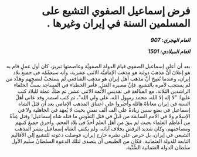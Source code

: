 <h1 dir="rtl">فرض إسماعيل الصفوي التشيع على المسلمين السنة في إيران وغيرها
  .</h1>

<h5 dir="rtl">العام الهجري:  907

العام الميلادي: 1501

</h5>

<p dir="rtl">بعد أن أعلن إسماعيل الصفوي قيامَ الدولة الصفويَّة وعاصمتها تبريز، كان أول عملٍ قام به هو إعلانَ أنَّ مذهبَ دولته هو مذهب الإماميَّة الاثني عشرية، وأنه سيعمِّمُه في جميع بلاد إيران، وعندما نُصِحَ أنَّ مذهب أهل إيران هو مذهب الشافعي لم يستجبْ لنصحِهم وهدَّد من لم يستجب لأمره بالتشيعِ، فإنَّ مصيره القتل, فأمر الخطباء في المساجد بسبِّ الخلفاء الراشدين الثلاثة، مع المبالغةِ في تقديسِ الأئمة الاثني عشر, ثم صَكَّ عملة للبلاد كتب عليها: "لا إله إلا الله، محمد رسول الله، علي ولي الله"، ثم كتب اسمه, وقد عانى أهلُ السنة في إيران معاناةً هائلة وأُجبروا على اعتناق المذهب الإمامي بعد أن قتَلَ الشاه إسماعيل في بضع سنين زيادةً على ألف ألف نفسٍ بحيث لا يُعهَد في الجاهلية ولا في الإسلام ولا في الأُمم السابقة من قَبلُ في قتل النفوسِ ما قتله شاه إسماعيل! وقتل عِدَّةً من أعاظم العلماء بحيث لم يبقَ من أهل العلم أحدٌ في بلاد العجم، وأحرق جميعَ كتبهم ومصاحفهم، وكان شديد الرفض بخلاف آبائه، ولم يكتفِ الشاه إسماعيل بنشر المذهب الشيعي في إيران، بل حرص على نشره خارج إيران، فوصلت دعوته للتشيع إلى الأقاليم التابعة للدولة العثمانية، فكان من الطبيعي أن يتصدى لتلك الدعوة السلطانُ سليم الأول سلطان الدولة العثمانية السُّنِّية.</p></br>
